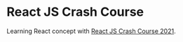 # React JS Crash Course

Learning React concept with [React JS Crash Course 2021](https://www.youtube.com/watch?v=w7ejDZ8SWv8&t=2450s).